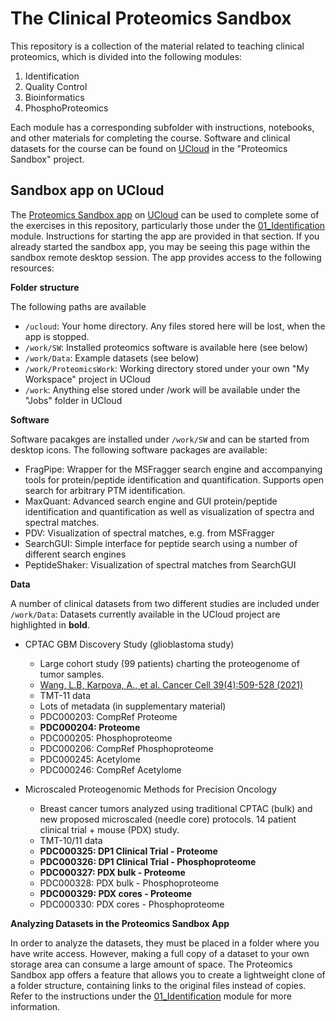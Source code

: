 # The Clinical Proteomics Sandbox

This repository is a collection of the material related to teaching clinical proteomics, which is divided into the following modules:

1. Identification
1. Quality Control
1. Bioinformatics
1. PhosphoProteomics

Each module has a corresponding subfolder with instructions, notebooks, and other materials for completing the course. Software and clinical datasets for the course can be found on [UCloud](cloud.sdu.dk) in the "Proteomics Sandbox" project.

## Sandbox app on UCloud

The [Proteomics Sandbox app](https://cloud.sdu.dk/app/applications/proteomics/Oct2021/) on [UCloud](https://cloud.sdu.dk/) can be used to complete some of the exercises in this repository, particularly those under the [01_Identification](01_Identification) module. Instructions for starting the app are provided in that section. If you already started the sandbox app, you may be seeing this page within the sandbox remote desktop session. The app provides access to the following resources:

**Folder structure**

The following paths are available

* `/ucloud`: Your home directory. Any files stored here will be lost, when the app is stopped.
* `/work/SW`: Installed proteomics software is available here (see below)
* `/work/Data`: Example datasets (see below)
* `/work/ProteomicsWork`: Working directory stored under your own "My Workspace" project in UCloud
* `/work`: Anything else stored under /work will be available under the "Jobs" folder in UCloud

**Software**

Software pacakges are installed under `/work/SW` and can be started from desktop icons. The following software packages are available:

* FragPipe: Wrapper for the MSFragger search engine and accompanying tools for protein/peptide identification and quantification. Supports open search for arbitrary PTM identification.
* MaxQuant: Advanced search engine and GUI protein/peptide identification and quantification as well as visualization of spectra and spectral matches.
* PDV: Visualization of spectral matches, e.g. from MSFragger
* SearchGUI: Simple interface for peptide search using a number of different search engines
* PeptideShaker: Visualization of spectral matches from SearchGUI

**Data**

A number of clinical datasets from two different studies are included under `/work/Data`:
Datasets currently available in the UCloud project are highlighted in **bold**.

* CPTAC GBM Discovery Study (glioblastoma study)
  * Large cohort study (99 patients) charting the proteogenome of tumor samples.
  * [Wang, L.B, Karpova, A., et al. Cancer Cell 39(4):509-528 (2021)](https://www.cell.com/cancer-cell/fulltext/S1535-6108(21)00050-7)
  * TMT-11 data
  * Lots of metadata (in supplementary material)
  * PDC000203: CompRef Proteome
  * **PDC000204: Proteome**
  * PDC000205: Phosphoproteome
  * PDC000206: CompRef Phosphoproteome
  * PDC000245: Acetylome
  * PDC000246: CompRef Acetylome

* Microscaled Proteogenomic Methods for Precision Oncology
  * Breast cancer tumors analyzed using traditional CPTAC (bulk) and new proposed microscaled (needle core) protocols. 14 patient clinical trial + mouse (PDX) study.
  * TMT-10/11 data
  * **PDC000325: DP1 Clinical Trial - Proteome**
  * **PDC000326: DP1 Clinical Trial - Phosphoproteome**
  * **PDC000327: PDX bulk - Proteome**
  * PDC000328: PDX bulk - Phosphoproteome
  * **PDC000329: PDX cores - Proteome**
  * PDC000330: PDX cores - Phosphoproteome

**Analyzing Datasets in the Proteomics Sandbox App**

In order to analyze the datasets, they must be placed in a folder where you have write access. However, making a full copy of a dataset to your own storage area can consume a large amount of space. The Proteomics Sandbox app offers a feature that allows you to create a lightweight clone of a folder structure, containing links to the original files instead of copies. Refer to the instructions under the [01_Identification](01_Identification) module for more information.
